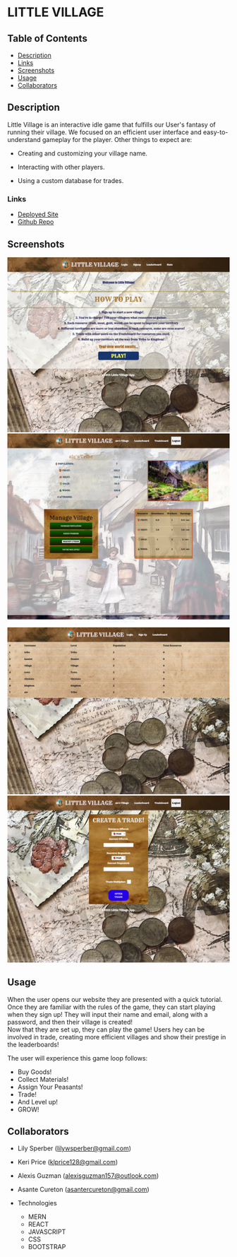 # LITTLE VILLAGE

## Table of Contents

- [Description](#description)
- [Links](#links)
- [Screenshots](#screenshots)
- [Usage](#usage)
- [Collaborators](#collaborators)


## Description 
Little Village is an interactive idle game that fulfills our User's fantasy of running their village. We focused on an efficient user interface and easy-to-understand gameplay for the player. Other things to expect are:


- Creating and customizing your village name.

- Interacting with other players.

- Using a custom database for trades.

### Links 

- [Deployed Site](https://little-village-10292021.herokuapp.com/)
- [Github Repo](https://github.com/asantercureton/little-village)


## Screenshots

<img src="client/public/img/md1.jpg">
<img src="client/public/img/md2.jpg">
<img src="client/public/img/md3.jpg">
<img src="client/public/img/md4.jpg">

## Usage
When the user opens our website they are presented with a quick tutorial.
Once they are familiar with the rules of the game, they can start playing when they sign up!
They will input their name and email, along with a password, and then their village is created!  
Now that they are set up, they can play the game! 
Users hey can be involved in trade, creating more efficient villages and show their prestige in the leaderboards!

The user will experience this game loop follows:


- Buy Goods!
- Collect Materials!
- Assign Your Peasants!
- Trade!
- And Level up! 
- GROW!

## Collaborators
- Lily Sperber (lilywsperber@gmail.com)
- Keri Price (klprice128@gmail.com)
- Alexis Guzman (alexisguzman157@outlook.com)
- Asante Cureton (asantercureton@gmail.com)

- Technologies
    - MERN
    - REACT
    - JAVASCRIPT
    - CSS
    - BOOTSTRAP
    
